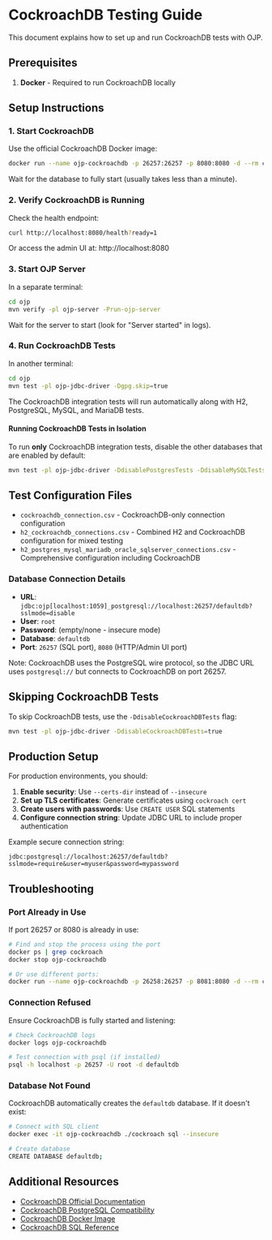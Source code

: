 # CockroachDB Testing Guide

This document explains how to set up and run CockroachDB tests with OJP.

## Prerequisites

1. **Docker** - Required to run CockroachDB locally

## Setup Instructions

### 1. Start CockroachDB

Use the official CockroachDB Docker image:

```bash
docker run --name ojp-cockroachdb -p 26257:26257 -p 8080:8080 -d --rm cockroachdb/cockroach:v24.3.4 start-single-node --insecure
```

Wait for the database to fully start (usually takes less than a minute).

### 2. Verify CockroachDB is Running

Check the health endpoint:

```bash
curl http://localhost:8080/health?ready=1
```

Or access the admin UI at: http://localhost:8080

### 3. Start OJP Server

In a separate terminal:

```bash
cd ojp
mvn verify -pl ojp-server -Prun-ojp-server
```

Wait for the server to start (look for "Server started" in logs).

### 4. Run CockroachDB Tests

In another terminal:

```bash
cd ojp
mvn test -pl ojp-jdbc-driver -Dgpg.skip=true
```

The CockroachDB integration tests will run automatically along with H2, PostgreSQL, MySQL, and MariaDB tests.

#### Running CockroachDB Tests in Isolation

To run **only** CockroachDB integration tests, disable the other databases that are enabled by default:

```bash
mvn test -pl ojp-jdbc-driver -DdisablePostgresTests -DdisableMySQLTests -DdisableMariaDBTests -Dgpg.skip=true
```

## Test Configuration Files

- `cockroachdb_connection.csv` - CockroachDB-only connection configuration
- `h2_cockroachdb_connections.csv` - Combined H2 and CockroachDB configuration for mixed testing
- `h2_postgres_mysql_mariadb_oracle_sqlserver_connections.csv` - Comprehensive configuration including CockroachDB

### Database Connection Details

- **URL**: `jdbc:ojp[localhost:1059]_postgresql://localhost:26257/defaultdb?sslmode=disable`
- **User**: `root`
- **Password**: (empty/none - insecure mode)
- **Database**: `defaultdb`
- **Port**: `26257` (SQL port), `8080` (HTTP/Admin UI port)

Note: CockroachDB uses the PostgreSQL wire protocol, so the JDBC URL uses `postgresql://` but connects to CockroachDB on port 26257.

## Skipping CockroachDB Tests

To skip CockroachDB tests, use the `-DdisableCockroachDBTests` flag:

```bash
mvn test -pl ojp-jdbc-driver -DdisableCockroachDBTests=true
```

## Production Setup

For production environments, you should:

1. **Enable security**: Use `--certs-dir` instead of `--insecure`
2. **Set up TLS certificates**: Generate certificates using `cockroach cert`
3. **Create users with passwords**: Use `CREATE USER` SQL statements
4. **Configure connection string**: Update JDBC URL to include proper authentication

Example secure connection string:
```
jdbc:postgresql://localhost:26257/defaultdb?sslmode=require&user=myuser&password=mypassword
```

## Troubleshooting

### Port Already in Use

If port 26257 or 8080 is already in use:

```bash
# Find and stop the process using the port
docker ps | grep cockroach
docker stop ojp-cockroachdb

# Or use different ports:
docker run --name ojp-cockroachdb -p 26258:26257 -p 8081:8080 -d --rm cockroachdb/cockroach:v24.3.4 start-single-node --insecure
```

### Connection Refused

Ensure CockroachDB is fully started and listening:

```bash
# Check CockroachDB logs
docker logs ojp-cockroachdb

# Test connection with psql (if installed)
psql -h localhost -p 26257 -U root -d defaultdb
```

### Database Not Found

CockroachDB automatically creates the `defaultdb` database. If it doesn't exist:

```bash
# Connect with SQL client
docker exec -it ojp-cockroachdb ./cockroach sql --insecure

# Create database
CREATE DATABASE defaultdb;
```

## Additional Resources

- [CockroachDB Official Documentation](https://www.cockroachlabs.com/docs/)
- [CockroachDB PostgreSQL Compatibility](https://www.cockroachlabs.com/docs/stable/postgresql-compatibility.html)
- [CockroachDB Docker Image](https://hub.docker.com/r/cockroachdb/cockroach)
- [CockroachDB SQL Reference](https://www.cockroachlabs.com/docs/stable/sql-statements.html)
